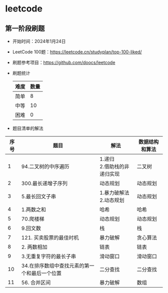 # leetcode


## 第一阶段刷题
* 开始时间：2024年1月24日
* LeetCode 100题：https://leetcode.cn/studyplan/top-100-liked/
* 刷题参考项目：https://github.com/doocs/leetcode
* 刷题统计

    | 难度 | 数量 |
    |----|----|
    | 简单 | 8  |
    | 中等 | 10 |
    | 困难 | 0  |

* 题目清单的解法
    
| 序号 | 题目            | 解法                   | 数据结构和算法 |
|----|---------------|----------------------|---------|
| 1  | 94.二叉树的中序遍历   | 1.递归<br/>2.借助栈的非递归实现 | 二叉树     |
| 2  | 300.最长递增子序列   | 动态规划                 | 动态规划    |
| 3  | 5.最长回文子串      | 1.暴力破解法<br/>2.动态规划   | 动态规划    |
| 4  | 1.两数之和        | 哈希                   | 哈希      |
| 5  | 70.爬楼梯        | 动态规划                 | 动态规划    |
| 6  | 9.回文数         | 栈                    | 栈       |
| 7  | 121. 买卖股票的最佳时机 | 暴力破解                 | 贪心算法    |
| 8  | 2. 两数相加 | 链表                   | 链表      |
| 9  | 3.无重复字符的最长子串 | 滑动窗口                 | 滑动窗口    |
| 10 | 34.在排序数组中查找元素的第一个和最后一个位置| 二分查找                 | 二分查找    |
| 11 | 56. 合并区间 | 暴力破解                 | 数组      |







